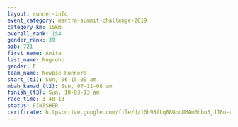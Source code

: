 ```yaml
---
layout: runner-info 
event_category: mantra-summit-challenge-2019 
category_km: 15km 
overall_rank: 154
gender_rank: 39
bib: 721
first_name: Anita
last_name: Nugroho
gender: F
team_name: Newbie Runners
start_(t1): Sun, 06-15-00 am
mbah_kamad_(t2): Sun, 07-11-08 am
finish_(t3): Sun, 10-03-13 am
race_time: 3-48-13
status: FINISHER
certficate: https:drive.google.com/file/d/10h98fLq88GooUMAm0hbu3jJJ8u-rGNQV/view?usp=sharing
---
```

